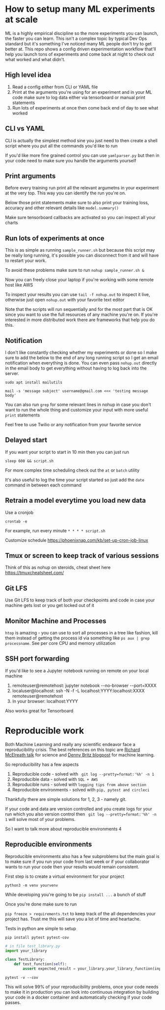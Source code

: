 # How to setup many ML experiments at scale

ML is a highly empirical discipline so the more experiments you can launch, the faster you can learn. This isn't a complex topic by typical Dev Ops standard but it's something I've noticed many ML people don't try to get better at. This repo shows a config driven experimentation workflow that'll help you launch tons of experiments and come back at night to check out what worked and what didn't.

## High level idea

1. Read a config either from CLI or YAML file
2. Print at the arguments you're using for an experiment and in your ML code make sure to log data either via tensorboard or manual print statements
4. Run lots of experiments at once then come back end of day to see what worked

## CLI vs YAML

CLI is actually the simplest method sine you just need to then create a shell script where you put all the commands you'd like to run

If you'd like more fine grained control you can use ```yamlparser.py``` but then in your code need to make sure you handle the arguments yourself

## Print arguments

Before every training run print all the relevant argumetns in your experiment at the very top. This way you can identify the run you're on.

Below those print statements make sure to also print your training loss, accuracy and other relevant details like ```model.summary()``` 

Make sure tensorboard callbacks are activated so you can inspect all your charts


## Run lots of experiments at once

This is as simple as running ```sample_runner.sh``` but because this script may be really long running, it's possible you can disconnect from it and will have to restart your work.

To avoid these problems make sure to run ```nohup sample_runner.sh &```

Now you can freely close your laptop if you're working with some remote host like AWS



To inspect your results you can use ```tail -f nohup.out``` to inspect it live, otherwise just open ```nohup.out``` with your favorite text editor

Note that the scripts will run sequentially and for the most part that is OK since you want to use the full resources of any machine you're on. If you're interested in more distributed work there are frameworks that help you do this.

## Notification
I don't like constantly checking whether my experiments or done so I make sure to add the below to the end of any long running script so I get an email notification when everything is done. You can even pass ```nohup.out``` directly in the email body to get everything without having to log back into the server.

```sudo apt install mailutils```

```mail -s 'message subject' username@gmail.com <<< 'testing message body' ```

You can also run ```grep``` for some relevant lines in nohup in case you don't want to run the whole thing and customize your input with more useful ```print``` statements

Feel free to use Twilio or any notification from your favorite service

## Delayed start
If you want your script to start in 10 min then you can just run

```sleep 600 && script.sh```

For more complex time scheduling check out the ```at``` or ```batch``` utility

It's also useful to log the time your script started so just add the ```date``` command in between each command

## Retrain a model everytime you load new data
Use a cronjob

```crontab -e```

For example, run every minute ```* * * * script.sh```

Customize schedule https://phoenixnap.com/kb/set-up-cron-job-linux

## Tmux or screen to keep track of various sessions
Think of this as nohup on steroids, cheat sheet here https://tmuxcheatsheet.com/


## Git LFS

Use Git LFS to keep track of both your checkpoints and code in case your machine gets lost or you get locked out of it

## Monitor Machine and Processes

```htop``` is amazing - you can use to sort all processes in a tree like fashion, kill them instead of getting the process id via something like ```ps aux | grep processname```. See per core CPU and memory utilization

## SSH port forwarding
If you'd like to see a Jupyter notebook running on remote on your local machine 

1. remoteuser@remotehost: jupyter notebook --no-browser --port=XXXX
2. localuser@localhost: ssh -N -f -L localhost:YYYY:localhost:XXXX remoteuser@remotehost
3. In your browser: localhost:YYYY

Also works great for Tensorboard

# Reproducible work

Both Machine Learning and really any scientific endeavor face a reproducibility crisis. The best references on this topic are [Richard McElreath talk](https://www.youtube.com/watch?v=zwRdO9_GGhY&ab_channel=RichardMcElreath) for science and [Denny Britz blogpost]() for machine learning.

So reproducibility has a few aspects
1. Reproducible code - solved with ``` git log --pretty=format:'%h' -n 1```
2. Reproducible data - solved with ```SQL + AWS```
3. Reproducible runs - solved with ```logging tips from above section```
4. Reproducible environments - solved with ```pip, pytest and circleci```

Thankfully there are simple solutions for 1, 2, 3 - namely git.

If your code and data are version controlled and you create logs for your run which you also version control then ``` git log --pretty=format:'%h' -n 1``` will solve most of your problems.

So I want to talk more about reproducible environments 4

## Reproducible environments
Reproducible environments also has a few subproblems but the main goal is to make sure if you run your code from last week or if your collaborator wants to run your code then your results would remain consistent.

First step is to create a virtual environment for your project

```python3 -m venv yourvenv```

While developing you're going to be ```pip install ...``` a bunch of stuff

Once you're done make sure to run

```pip freeze > requirements.txt``` to keep track of the all dependencies your project has. Trust me this will save you a lot of time and heartache.

Tests in python are simple to setup

```pip install pytest pytest-cov```

```python
# in file test_library.py
import your_library

class TestLibrary:
    def test_function(self):
        assert expected_result = your_library.your_library_function(input1)
```

```pytest -v --cov```

This will solve 99% of your reproducibility problems, once your code needs to make it in production you can look into continuous integration by building your code in a docker container and automatically checking if your code passes.
